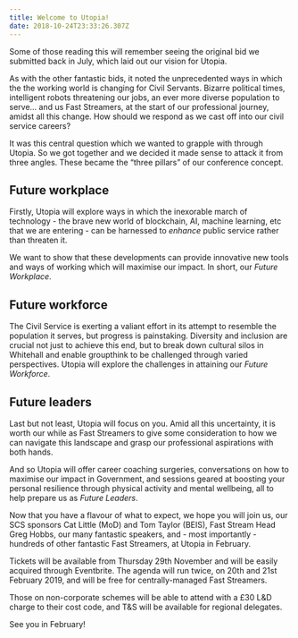 ```yaml
---
title: Welcome to Utopia!
date: 2018-10-24T23:33:26.307Z
---
```

Some of those reading this will remember seeing the original bid we submitted back in July, which laid out our vision for Utopia.

As with the other fantastic bids, it noted the unprecedented ways in which the the working world is changing for Civil Servants. Bizarre political times, intelligent robots threatening our jobs, an ever more diverse population to serve… and us Fast Streamers, at the start of our professional journey, amidst all this change. How should we respond as we cast off into our civil service careers?

It was this central question which we wanted to grapple with through Utopia. So we got together and we decided it made sense to attack it from three angles. These became the “three pillars” of our conference concept.

## Future workplace

Firstly, Utopia will explore ways in which the inexorable march of technology - the brave new world of blockchain, AI, machine learning, etc that we are entering - can be harnessed to _enhance_ public service rather than threaten it.

We want to show that these developments can provide innovative new tools and ways of working which will maximise our impact. In short, our _Future Workplace_.

## Future workforce

The Civil Service is exerting a valiant effort in its attempt to resemble the population it serves, but progress is painstaking. Diversity and inclusion are crucial not just to achieve this end, but to break down cultural silos in Whitehall and enable groupthink to be challenged through varied perspectives. Utopia will explore the challenges in attaining our _Future Workforce_.

## Future leaders

Last but not least, Utopia will focus on you. Amid all this uncertainty, it is worth our while as Fast Streamers to give some consideration to how we can navigate this landscape and grasp our professional aspirations with both hands.

And so Utopia will offer career coaching surgeries, conversations on how to maximise our impact in Government, and sessions geared at boosting your personal resilience through physical activity and mental wellbeing, all to help prepare us as _Future Leaders_.

Now that you have a flavour of what to expect, we hope you will join us, our SCS sponsors Cat Little (MoD) and Tom Taylor (BEIS), Fast Stream Head Greg Hobbs, our many fantastic speakers, and - most importantly - hundreds of other fantastic Fast Streamers, at Utopia in February.

Tickets will be available from Thursday 29th November and will be easily acquired through Eventbrite. The agenda will run twice, on 20th and 21st February 2019, and will be free for centrally-managed Fast Streamers.

Those on non-corporate schemes will be able to attend with a £30 L&D charge to their cost code, and T&S will be available for regional delegates.

See you in February!

